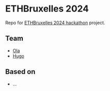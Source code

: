 # ETHBruxelles 2024

Repo for [ETHBruxelles 2024 hackathon](https://ethglobal.com/events/brussels) project.

## Team

- [Ola](https://github.com/omaliszewska)
- [Hugo](https://github.com/Hugoo)

## Based on

- ...
